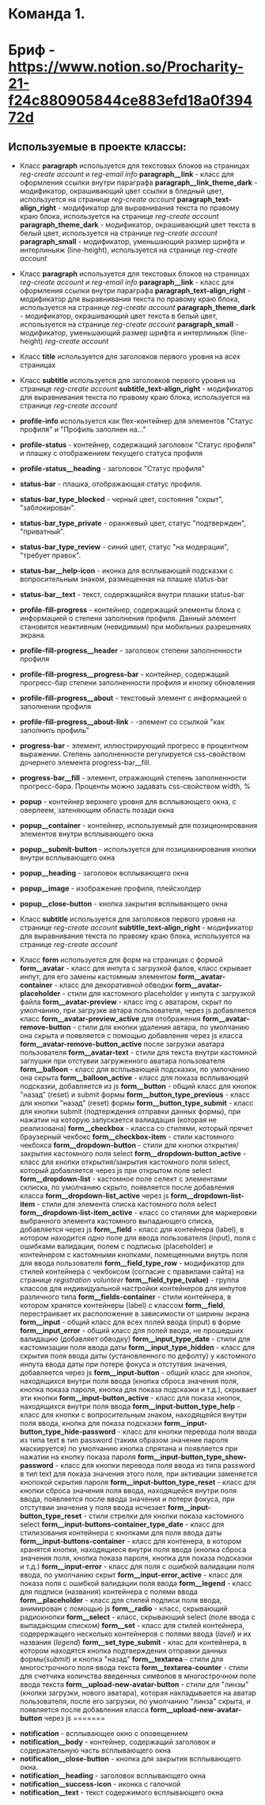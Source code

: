 # Команда 1.

# Бриф - https://www.notion.so/Procharity-21-f24c880905844ce883efd18a0f39472d

## Используемые в проекте классы:

* Класс **paragraph** используется для текстовых блоков на страницах _reg-сreate account_ и _reg-email info_
**paragraph__link** - класс для оформления ссылки внутри параграфа
**paragraph__link_theme_dark** - модификатор, окрашивающий цвет ссылки в бледный цвет, используется на странице _reg-сreate account_
**paragraph_text-align_right** - модификатор для выравнивания текста по правому краю блока, используется на странице _reg-сreate account_
**paragraph_theme_dark** - модификатор, окрашивающий цвет текста в белый цвет, используется на странице _reg-сreate account_
**paragraph_small** - модификатор, уменьшающий размер шрифта и интерлиньяж (line-height), используется на странице _reg-сreate account_
- Класс **paragraph** используется для текстовых блоков на страницах _reg-сreate account_ и _reg-email info_
**paragraph\_\_link** - класс для оформления ссылки внутри параграфа
**paragraph_text-align_right** - модификатор для выравнивания текста по правому краю блока, используется на странице _reg-сreate account_
**paragraph_theme_dark** - модификатор, окрашивающий цвет текста в белый цвет, используется на странице _reg-сreate account_
**paragraph_small** - модификатор, уменьшающий размер шрифта и интерлиньяж (line-height) _reg-сreate account_

- Класс **title** используется для заголовков первого уровня на _всех_ страницах

- Класс **subtitle** используется для заголовков первого уровня на странице _reg-сreate account_
**subtitle_text-align_right** - модификатор для выравнивания текста по правому краю блока, используется на странице _reg-сreate account_

- **profile-info** используется как flex-контейнер для элементов "Статус профиля" и "Профиль заполнен на..."
- **profile-status** - контейнер, содержащий заголовок "Статус профиля" и плашку с отображением текущего статуса профиля
- **profile-status\_\_heading** - заголовок "Статус профиля"

- **status-bar** - плашка, отображающая статус профиля.
- **status-bar_type_blocked** - черный цвет, состояния "скрыт", "заблокирован".
- **status-bar_type_private** - оранжевый цвет, статус "подтвержден", "приватный".
- **status-bar_type_review** - синий цвет, статус "на модерации", "требует правок".
- **status-bar\_\_help-icon** - иконка для всплывающей подсказки с вопросительным знаком, размещенная на плашке status-bar
- **status-bar\_\_text** - текст, содержащийся внутри плашки status-bar

- **profile-fill-progress** - контейнер, содержащий элементы блока с информацией о степени заполнения профиля. Данный элемент становится неактивным (невидимым) при мобильных разрешениях экрана.
- **profile-fill-progress\_\_header** - заголовок степени заполненности профиля
- **profile-fill-progress\_\_progress-bar** - контейнер, содержащий прогресс-бар степени заполненности профиля и кнопку обновления
- **profile-fill-progress\_\_about** - текстовый элемент с информацией о заполнении профиля
- **profile-fill-progress\_\_about-link** - <a>-элемент со ссылкой "как заполнить профиль"

- **progress-bar** - элемент, иллюстрирующий прогресс в процентном выражении. Степень заполненности регулируется css-свойством дочернего элемента progress-bar\_\_fill.
- **progress-bar\_\_fill** - элемент, отражающий степень заполненности прогресс-бара. Проценты можно задавать css-свойством width, %

- **popup** - контейнер верхнего уровня для всплывающего окна, с оверлеем, затеняющим область позади окна
- **popup\_\_container** - контейнер, используемый для позиционирования элементов внутри всплывающего окна
- **popup\_\_submit-button** - используется для позицианирования кнопки внутри всплывающего окна
- **popup\_\_heading** - заголовок всплывающего окна
- **popup\_\_image** - изображение профиля, плейсхолдер
- **popup\_\_close-button** - кнопка закрытия всплывающего окна

* Класс **subtitle** используется для заголовков первого уровня на странице _reg-сreate account_
**subtitle_text-align_right** - модификатор для выравнивания текста по правому краю блока, используется на странице _reg-сreate account_

* Класс **form** используется для форм на страницах с формой
**form__avatar** - класс для инпута с загрузкой фалов, класс скрывает инпут, для его замены кастомным элементом
**form__avatar-container** - класс для декоративной обводки
**form__avatar-placeholder** - стили для кастомного placeholder у инпута с загрузкой файла
**form__avatar-preview** - класс img с аватаром, скрыт по умолчанию, при загрузке автара пользователя, через js добавляется класс **form__avatar-preview_active** для отображения
**form__avatar-remove-button** - стили для кнопки удаления автара, по умолчанию она скрыта и появляется с помощью добавления через js класса **form__avatar-remove-button_active** после загрузки аватара пользователя
**form__avatar-text** - стили для текста внутри кастомной заглушки при отстувии загруженного аватара пользователя
**form__balloon** - класс для всплывающей подсказки, по умлочанию она скрыта
**form__balloon_active** - класс для показа всплывающей подсказки, добавляется из js
**form__button** - общий класс для кнопок "назад" (reset) и submit формы
**form__button_type_previous** - класс для кнопки "назад" (reset) формы
**form__button_type_submit** - класс для кнопки submit (подтерждения отправки данных формы), при нажатии на которую запускается валиадация (которая не реализована)
**form__checkbox** - класса со стилями, который прячет браузерный чекбокс
**form__checkbox-item** - стили кастомного чекбокса
**form__dropdown-button** - стили для кнопки открытия/закрытия кастомного поля select
**form__dropdown-button_active** - класс для кнопки открытия/закрытия кастомного поля select, который добавляется через js при открытом поле select
**form__dropdown-list** - кастомное поле селект с элементами скписка, по умолчанию скрыто, появляется после добавления класса **form__dropdown-list_active** через js
**form__dropdown-list-item** - стили для элемента списка кастомного поля select
**form__dropdown-list-item_active** - класс со стилями для маркеровки выбранного элемента кастомного выпадающего списка, добавляется через js
**form__field** - класс для контейнера (label), в котором находится _одно_ поле для ввода пользователя (input), поля с ошибками валидации, полем с подписью (placeholder) и контейнером с кастомными кнопками, помещенными внутрь поля для ввода пользователя
**form__field_type_row** - модификатор для стилей контейнера с чекбоксом (согласие с правилами сайта) на странице _registration volunteer_
**form__field_type_(value)** - группа классов для индивидуальной настройки контейнеров для инпутов различного типа
**form__fields-container** - стили контейнера, в котором хранятся контейнеры (label) с классом **form__field**, перестраивает их расположение в зависимости от ширины экрана
**form__input** - общий класс для всех полей ввода (input) в форме
**form__input_error** - общий класс для полей ввода, не прошедших валидацию (добавляет обводку)
**form__input_type_date** - стили для кастомизации поля ввода даты   **form__input_type_hidden** - класс для скрытия поля ввода даты (установленного по дефолту) у кастомного инпута ввода даты при потере фокуса и отстутвия значения, добавляется через js
**form__input-button** - общий класс для кнопок, находящихся внутри поля ввода (кнопка сброса значения поля, кнопка показа пароля, кнопка для показа подсказки и т.д.), скрывает эти кнопки
**form__input-button_active** - класс для показа кнопок, находящихся внутри поля ввода
**form__input-button_type_help** - класс для кнопки с вопросительным знаком, находящейся внутри поля ввода, кнопка для показа подсказки
**form__input-button_type_hide-password** - класс для кнопки перевода поля ввода из типа text в тип password (таким образом значение пароля маскируется) по умолчанию кнопка спрятана и появляется при нажатии на кнопку показа пароля
**form__input-button_type_show-password** - класс для кнопки перевода поля ввода из типа password в тип text для показа значения этого поля, при активации заменяется кнопокой скрытия пароля
**form__input-button_type_reset** - класс для кнопки сброса значения поля ввода, находящейся внутри поля ввода, появляется после ввода значения и потери фокуса, при отстутвии значения у поля ввода исчезает
**form__input-button_type_reset** - стили стрелки для кнопки показа кастомного select
**form__input-buttons-container_type_date** - класс для стилизования контейнера с кнопками для поля ввода даты
**form__input-buttons-container** - класс для контенера, в котором хранятся кнопки, находящиеся внутри поля ввода (кнопка сброса значения поля, кнопка показа пароля, кнопка для показа подсказки и т.д.)
**form__input-error** - класс для поля с ошибкой валидации поля ввода, по умолчанию скрыт
**form__input-error_active** - класс для показа поля с ошибкой валидации поля ввода
**form__legend** - класс для подписи (названия) контейнера с полями ввода
**form__placeholder** - класс для стилей подписи поля ввода, анимирован с помощью js
**form__radio** - класс, скрывающий радиокнопки
**form__select** - класс, скрывающий select (поле ввода с выпадающим списком)
**form__set** - класс для стилей контейнера, содерержащего несколько контейнеров с полями ввода (_lavel_) и их названия (_legend_)
**form__set_type_submit** - клас для контейнера, в котором находятся кнопка подтверждения отправки данных формы(_submit_) и кнопка "назад"
**form__textarea** - стили для многострочного поля ввода текста
**form__textarea-counter** - стили для счетчика количства введенных символов в многострочном поле ввода текста
**form__upload-new-avatar-button** - стили для "линзы" (кнопки загрузки, нового аватара), которая накладывается на аватар пользователя, после его загрузки, по умолчанию "линза" скрыта, и появляется после добавления класса **form__upload-new-avatar-button** через js
=======
- **notification** - всплывающее окно с оповещением
- **notification\_\_body** - контейнер, содержащий заголовок и содержательную часть всплывающего окна
- **notification\_\_close-button** - кнопка для закрытия всплывающего окна.
- **notification\_\_heading** - заголовок всплывающего окна
- **notification\_\_success-icon** - иконка с галочкой
- **notification\_\_text** - текст содержимого всплывающего окна
